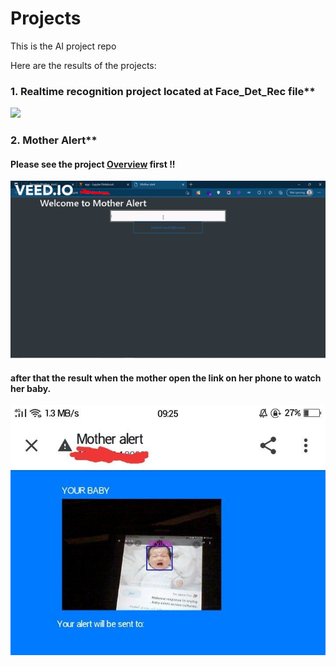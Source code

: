 # Projects
This is the AI project repo

Here are the results of the projects:

### 1. Realtime recognition project located at Face_Det_Rec file**

![](https://github.com/FatmAhmedM/Projects/blob/main/Face_Det_Rec/face_recognition/presult.gif)

### 2. Mother Alert**

#### Please see the project [Overview](https://github.com/FatmAhmedM/Projects/blob/main/Mother_alert/app_info/Overview.md) first !!

![](https://github.com/FatmAhmedM/Projects/blob/main/Mother_alert/app_info/mother_alert.gif)

#### after that the result when the mother open the link on her phone to watch her baby.

![](https://github.com/FatmAhmedM/Projects/blob/main/Mother_alert/app_info/motheralert.jpeg)
